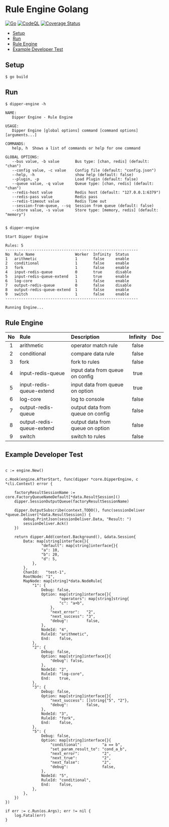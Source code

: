# Rule Engine Golang
[![Go](https://github.com/dipper-iot/dipper-engine/actions/workflows/go.yml/badge.svg?branch=main)](https://github.com/dipper-iot/dipper-engine/actions/workflows/go.yml) [![CodeQL](https://github.com/dipper-iot/dipper-engine/actions/workflows/codeql.yml/badge.svg?branch=main)](https://github.com/dipper-iot/dipper-engine/actions/workflows/codeql.yml) [![Coverage Status](https://coveralls.io/repos/github/dipper-iot/dipper-engine/badge.svg?branch=main)](https://coveralls.io/github/dipper-iot/dipper-engine?branch=main)

<!-- TOC -->

  * [Setup](#setup)
  * [Run](#run)
  * [Rule Engine](#rule-engine)
  * [Example Developer Test](#example-developer-test)
<!-- TOC -->

## Setup

```shell
$ go build
```

## Run
```shell
$ dipper-engine -h

NAME:
   Dipper Engine - Rule Engine

USAGE:
   Dipper Engine [global options] command [command options] [arguments...]

COMMANDS:
   help, h  Shows a list of commands or help for one command

GLOBAL OPTIONS:
   --bus value, -b value       Bus type: [chan, redis] (default: "chan")
   --config value, -c value    Config file (default: "config.json")
   --help, -h                  show help (default: false)
   --plugin, -p                Load Plugin (default: false)
   --queue value, -q value     Queue type: [chan, redis] (default: "chan")
   --redis-host value          Redis host (default: "127.0.0.1:6379")
   --redis-pass value          Redis pass
   --redis-timeout value       Redis Time out
   --session-from-queue, --sq  Session from queue (default: false)
   --store value, -s value     Store type: [memory, redis] (default: "memory")


```

```shell
$ dipper-engine

Start Dipper Engine

Rules: 5
-----------------------------------------------------------
No  Rule Name                  Worker  Infinity  Status  
1   arithmetic                 1       false     enable  
2   conditional                1       false     enable  
3   fork                       1       false     enable  
4   input-redis-queue          0       true      disable 
5   input-redis-queue-extend   1       true      enable  
6   log-core                   1       false     enable  
7   output-redis-queue         0       false     disable 
8   output-redis-queue-extend  1       false     enable  
9   switch                     1       false     enable
-----------------------------------------------------------

Running Engine...

```

## Rule Engine

|  No   | Rule                               | Description                      | Infinity | Doc |
|:-----:|:-----------------------------------|:---------------------------------|:--------:|-----|
|   1   | arithmetic                         | operator match rule              |  false   |     |
|   2   | conditional                        | compare data rule                |  false   |     |
|   3   | fork                               | fork to rules                    |  false   |     |
|   4   | input-redis-queue                  | input data from queue on config  |   true   |     |
|   5   | input-redis-queue-extend           | input data from queue on option  |   true   |     |
|   6   | log-core                           | log to console                   |  false   |     |
|   7   | output-redis-queue                 | output data from queue on config |  false   |     |
|   8   | output-redis-queue-extend          | output data from queue on option |  false   |     |
|   9   | switch                             | switch to rules                  |  false   |     |

## Example Developer Test

```golang

c := engine.New()

c.Hook(engine.AfterStart, func(dipper *core.DipperEngine, c *cli.Context) error {
    
    factoryResultSessionName := core.FactoryQueueNameDefault[*data.ResultSession]()
    dipper.SessionOutputQueue(factoryResultSessionName)
    
    dipper.OutputSubscribe(context.TODO(), func(sessionDeliver *queue.Deliver[*data.ResultSession]) {
        debug.PrintJson(sessionDeliver.Data, "Result: ")
        sessionDeliver.Ack()
    })
    
    return dipper.Add(context.Background(), &data.Session{
        Data: map[string]interface{}{
                "default": map[string]interface{}{
                "a": 10,
                "b": 20,
                "d": 5,
            },
        },
        ChanId:   "test-1",
        RootNode: "1",
        MapNode: map[string]*data.NodeRule{
            "1": {
                Debug: false,
                Option: map[string]interface{}{
                        "operators": map[string]string{
                        "c": "a+b",
                    },
                    "next_error":   "2",
                    "next_success": "3",
                    "debug":        false,
                },
                NodeId: "4",
                RuleId: "arithmetic",
                End:    false,
            },
            "2": {
                Debug: false,
                Option: map[string]interface{}{
                    "debug": false,
                },
                NodeId: "2",
                RuleId: "log-core",
                End:    true,
            },
            "3": {
                Debug: false,
                Option: map[string]interface{}{
                    "next_success": []string{"5", "2"},
                    "debug":        false,
                },
                NodeId: "3",
                RuleId: "fork",
                End:    false,
            },
            "5": {
                Debug: false,
                Option: map[string]interface{}{
                    "conditional":         "a == b",
                    "set_param_result_to": "cond_a_b",
                    "next_error":          "2",
                    "next_true":           "2",
                    "next_false":          "2",
                    "debug":               false,
                },
                NodeId: "5",
                RuleId: "conditional",
                End:    false,
            },
        },
    })
})

if err := c.Run(os.Args); err != nil {
    log.Fatal(err)
}
```

